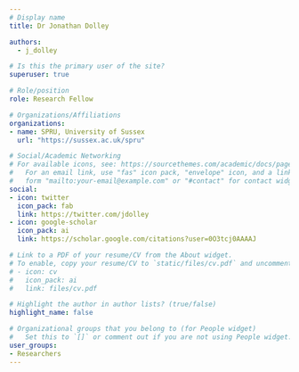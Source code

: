 ```yaml
---
# Display name
title: Dr Jonathan Dolley

authors:
  - j_dolley

# Is this the primary user of the site?
superuser: true

# Role/position
role: Research Fellow

# Organizations/Affiliations
organizations:
- name: SPRU, University of Sussex
  url: "https://sussex.ac.uk/spru"

# Social/Academic Networking
# For available icons, see: https://sourcethemes.com/academic/docs/page-builder/#icons
#   For an email link, use "fas" icon pack, "envelope" icon, and a link in the
#   form "mailto:your-email@example.com" or "#contact" for contact widget.
social:
- icon: twitter
  icon_pack: fab
  link: https://twitter.com/jdolley
- icon: google-scholar
  icon_pack: ai
  link: https://scholar.google.com/citations?user=0O3tcj0AAAAJ

# Link to a PDF of your resume/CV from the About widget.
# To enable, copy your resume/CV to `static/files/cv.pdf` and uncomment the lines below.
# - icon: cv
#   icon_pack: ai
#   link: files/cv.pdf

# Highlight the author in author lists? (true/false)
highlight_name: false

# Organizational groups that you belong to (for People widget)
#   Set this to `[]` or comment out if you are not using People widget.
user_groups:
- Researchers
---
```

